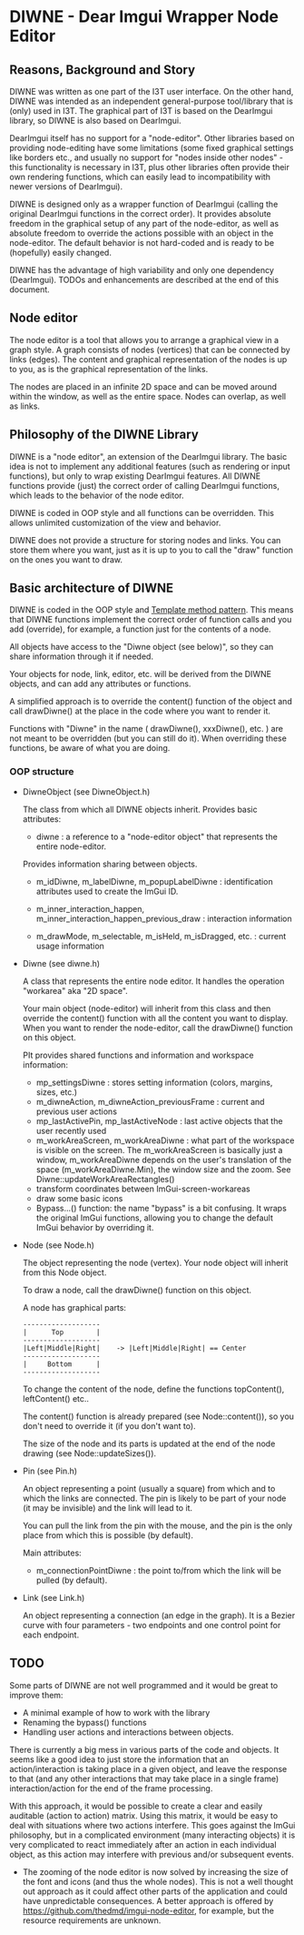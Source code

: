 # DIWNE - Dear Imgui Wrapper Node Editor

## Reasons, Background and Story

DIWNE was written as one part of the I3T user interface. On the other hand, DIWNE was intended as an independent general-purpose tool/library that is (only) used in I3T. The graphical part of I3T is based on the DearImgui library, so DIWNE is also based on DearImgui.

DearImgui itself has no support for a "node-editor". Other libraries based on providing node-editing have some limitations (some fixed graphical settings like borders etc., and usually no support for "nodes inside other nodes" - this functionality is necessary in I3T, plus other libraries often provide their own rendering functions, which can easily lead to incompatibility with newer versions of DearImgui).

DIWNE is designed only as a wrapper function of DearImgui (calling the original DearImgui functions in the correct order). It provides absolute freedom in the graphical setup of any part of the node-editor, as well as absolute freedom to override the actions possible with an object in the node-editor. The default behavior is not hard-coded and is ready to be (hopefully) easily changed.

DIWNE has the advantage of high variability and only one dependency (DearImgui).
TODOs and enhancements are described at the end of this document.

## Node editor

The node editor is a tool that allows you to arrange a graphical view in a graph style. A graph consists of nodes (vertices) that can be connected by links (edges). The content and graphical representation of the nodes is up to you, as is the graphical representation of the links.

The nodes are placed in an infinite 2D space and can be moved around within the window, as well as the entire space. Nodes can overlap, as well as links.

## Philosophy of the DIWNE Library

DIWNE is a "node editor", an extension of the DearImgui library. The basic idea is not to implement any additional features (such as rendering or input functions), but only to wrap existing DearImgui features. All DIWNE functions provide (just) the correct order of calling DearImgui functions, which leads to the behavior of the node editor.

DIWNE is coded in OOP style and all functions can be overridden. This allows unlimited customization of the view and behavior.

DIWNE does not provide a structure for storing nodes and links. You can store them where you want, just as it is up to you to call the "draw" function on the ones you want to draw.

## Basic architecture of DIWNE

DIWNE is coded in the OOP style and [Template method pattern](https://en.wikipedia.org/wiki/Template_method_pattern). This means that DIWNE functions implement the correct order of function calls and you add (override), for example, a function just for the contents of a node.

All objects have access to the "Diwne object (see below)", so they can share information through it if needed.

Your objects for node, link, editor, etc. will be derived from the DIWNE objects, and can add any attributes or functions.

A simplified approach is to override the content() function of the object and call drawDiwne() at the place in the code where you want to render it.

Functions with "Diwne" in the name ( drawDiwne(), xxxDiwne(), etc. ) are not meant to be overridden (but you can still do it). When overriding these functions, be aware of what you are doing.

### OOP structure
- DiwneObject (see DiwneObject.h)

  The class from which all DIWNE objects inherit. Provides basic attributes:

	- diwne : a reference to a "node-editor object" that represents the entire node-editor.

  Provides information sharing between objects.

	- m_idDiwne, m_labelDiwne, m_popupLabelDiwne : identification attributes used to create the ImGui ID.

	- m_inner_interaction_happen, m_inner_interaction_happen_previous_draw : interaction information 

	- m_drawMode, m_selectable, m_isHeld, m_isDragged, etc. : current  usage information




- Diwne (see diwne.h)

   	A class that represents the entire node editor. It handles the operation "workarea" aka "2D space".

	Your main object (node-editor) will inherit from this class and then override the content() function with all the content you want to display. When you want to render the node-editor, call the drawDiwne() function on this object. 

	PIt provides shared functions and information and workspace information:
	- mp_settingsDiwne : stores setting information (colors, margins, sizes, etc.)
	- m_diwneAction, m_diwneAction_previousFrame : current and previous user actions
	- mp_lastActivePin, mp_lastActiveNode : last active objects that the user recently used
	- m_workAreaScreen, m_workAreaDiwne : what part of the workspace is visible on the screen. The m_workAreaScreen is basically just a window, m_workAreaDiwne depends on the user's translation of the space (m_workAreaDiwne.Min), the window size and the zoom. See Diwne::updateWorkAreaRectangles()
	- transform coordinates between ImGui-screen-workareas
	- draw some basic icons
	- Bypass...() function: the name "bypass" is a bit confusing. It wraps the original ImGui functions, allowing you to change the default ImGui behavior by overriding it. 

- Node (see Node.h)
	
	The object representing the node (vertex). Your node object will inherit from this Node object.

	To draw a node, call the drawDiwne() function on this object.

	A node has graphical parts:
   ```
   -------------------
   |      Top        |
   -------------------
   |Left|Middle|Right|    -> |Left|Middle|Right| == Center
   -------------------
   |     Bottom      |
   -------------------
   ```
   
   To change the content of the node, define the functions topContent(), leftContent() etc..

   The content() function is already prepared (see Node::content()), so you don't need to override it (if you don't want to).

   The size of the node and its parts is updated at the end of the node drawing (see Node::updateSizes()).

 

- Pin (see Pin.h)

	An object representing a point (usually a square) from which and to which the links are connected. The pin is likely to be part of your node (it may be invisible) and the link will lead to it.

	You can pull the link from the pin with the mouse, and the pin is the only place from which this is possible (by default).

	Main attributes:

	- m_connectionPointDiwne : the point to/from which the link will be pulled (by default).
	
- Link (see Link.h)

	An object representing a connection (an edge in the graph). It is a Bezier curve with four parameters - two endpoints and one control point for each endpoint.

## TODO
Some parts of DIWNE are not well programmed and it would be great to improve them:
- A minimal example of how to work with the library
- Renaming the bypass() functions
- Handling user actions and interactions between objects. 

There is currently a big mess in various parts of the code and objects. It seems like a good idea to just store the information that an action/interaction is taking place in a given object, and leave the response to that (and any other interactions that may take place in a single frame) interaction/action for the end of the frame processing.  

With this approach, it would be possible to create a clear and easily auditable (action to action) matrix. Using this matrix, it would be easy to deal with situations where two actions interfere. This goes against the ImGui philosophy, but in a complicated environment (many interacting objects) it is very complicated to react immediately after an action in each individual object, as this action may interfere with previous and/or subsequent events. 
- The zooming of the node editor is now solved by increasing the size of the font and icons (and thus the whole nodes). This is not a well thought out approach as it could affect other parts of the application and could have unpredictable consequences. A better approach is offered by https://github.com/thedmd/imgui-node-editor, for example, but the resource requirements are unknown.    
